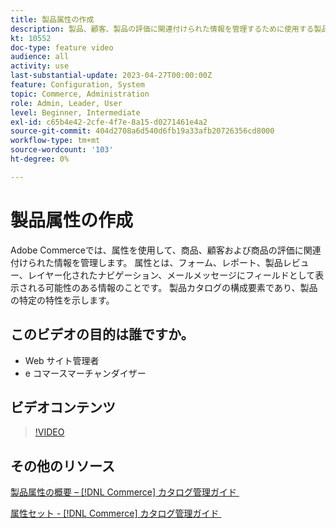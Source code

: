 ```yaml
---
title: 製品属性の作成
description: 製品、顧客、製品の評価に関連付けられた情報を管理するために使用する製品属性を作成する方法を説明します。
kt: 10552
doc-type: feature video
audience: all
activity: use
last-substantial-update: 2023-04-27T00:00:00Z
feature: Configuration, System
topic: Commerce, Administration
role: Admin, Leader, User
level: Beginner, Intermediate
exl-id: c65b4e42-2cfe-4f7e-8a15-d0271461e4a2
source-git-commit: 404d2708a6d540d6fb19a33afb20726356cd8000
workflow-type: tm+mt
source-wordcount: '103'
ht-degree: 0%

---
```


# 製品属性の作成

Adobe Commerceでは、属性を使用して、商品、顧客および商品の評価に関連付けられた情報を管理します。 属性とは、フォーム、レポート、製品レビュー、レイヤー化されたナビゲーション、メールメッセージにフィールドとして表示される可能性のある情報のことです。 製品カタログの構成要素であり、製品の特定の特性を示します。

## このビデオの目的は誰ですか。

- Web サイト管理者
- e コマースマーチャンダイザー

## ビデオコンテンツ

>[!VIDEO](https://video.tv.adobe.com/v/3410131?quality=12&learn=on&captions=jpn)

## その他のリソース

[&#x200B; 製品属性の概要 –  [!DNL Commerce]  カタログ管理ガイド &#x200B;](https://experienceleague.adobe.com/docs/commerce-admin/catalog/product-attributes/product-attributes.html?lang=ja)

[&#x200B; 属性セット - [!DNL Commerce]  カタログ管理ガイド &#x200B;](https://experienceleague.adobe.com/docs/commerce-admin/catalog/product-attributes/create/attribute-sets.html?lang=ja)
